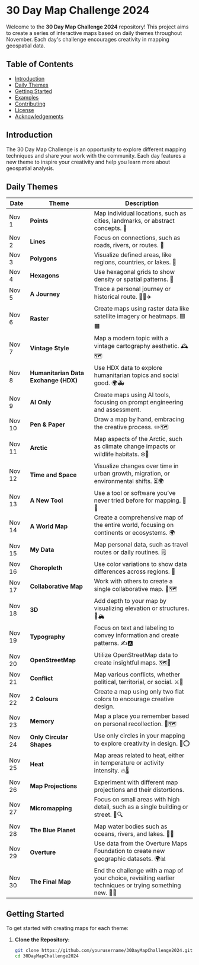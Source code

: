 # 30 Day Map Challenge 2024

Welcome to the **30 Day Map Challenge 2024** repository! This project aims to create a series of interactive maps based on daily themes throughout November. Each day's challenge encourages creativity in mapping geospatial data.

## Table of Contents
- [Introduction](#introduction)
- [Daily Themes](#daily-themes)
- [Getting Started](#getting-started)
- [Examples](#examples)
- [Contributing](#contributing)
- [License](#license)
- [Acknowledgements](#acknowledgements)

## Introduction
The 30 Day Map Challenge is an opportunity to explore different mapping techniques and share your work with the community. Each day features a new theme to inspire your creativity and help you learn more about geospatial analysis.

## Daily Themes
| Date       | Theme                   | Description                                           |
|------------|-------------------------|-------------------------------------------------------|
| Nov 1      | **Points**              | Map individual locations, such as cities, landmarks, or abstract concepts. 📍 |
| Nov 2      | **Lines**               | Focus on connections, such as roads, rivers, or routes. 📏 |
| Nov 3      | **Polygons**            | Visualize defined areas, like regions, countries, or lakes. 🛑 |
| Nov 4      | **Hexagons**            | Use hexagonal grids to show density or spatial patterns. 🔷 |
| Nov 5      | **A Journey**           | Trace a personal journey or historical route. 🚶‍♂️✈️ |
| Nov 6      | **Raster**              | Create maps using raster data like satellite imagery or heatmaps. 🟦🟧 |
| Nov 7      | **Vintage Style**       | Map a modern topic with a vintage cartography aesthetic. 🕰️🗺️ |
| Nov 8      | **Humanitarian Data Exchange (HDX)** | Use HDX data to explore humanitarian topics and social good. 🌍🚑 |
| Nov 9      | **AI Only**             | Create maps using AI tools, focusing on prompt engineering and assessment. |
| Nov 10     | **Pen & Paper**         | Draw a map by hand, embracing the creative process. ✏️🗺️ |
| Nov 11     | **Arctic**              | Map aspects of the Arctic, such as climate change impacts or wildlife habitats. ❄️🧊 |
| Nov 12     | **Time and Space**      | Visualize changes over time in urban growth, migration, or environmental shifts. ⏳🌍 |
| Nov 13     | **A New Tool**          | Use a tool or software you’ve never tried before for mapping. 🧪🔧 |
| Nov 14     | **A World Map**         | Create a comprehensive map of the entire world, focusing on continents or ecosystems. 🌍 |
| Nov 15     | **My Data**             | Map personal data, such as travel routes or daily routines. 🗒️ |
| Nov 16     | **Choropleth**          | Use color variations to show data differences across regions. 🎨 |
| Nov 17     | **Collaborative Map**   | Work with others to create a single collaborative map. 🤝🗺️ |
| Nov 18     | **3D**                  | Add depth to your map by visualizing elevation or structures. 🎢🏔️ |
| Nov 19     | **Typography**          | Focus on text and labeling to convey information and create patterns. ✍️🅰️ |
| Nov 20     | **OpenStreetMap**       | Utilize OpenStreetMap data to create insightful maps. 🗺️📍 |
| Nov 21     | **Conflict**            | Map various conflicts, whether political, territorial, or social. ⚔️🛑 |
| Nov 22     | **2 Colours**           | Create a map using only two flat colors to encourage creative design. |
| Nov 23     | **Memory**              | Map a place you remember based on personal recollection. 💭🗺️ |
| Nov 24     | **Only Circular Shapes** | Use only circles in your mapping to explore creativity in design. 🔵⭕ |
| Nov 25     | **Heat**                | Map areas related to heat, either in temperature or activity intensity. 🔥🌡️ |
| Nov 26     | **Map Projections**     | Experiment with different map projections and their distortions. |
| Nov 27     | **Micromapping**        | Focus on small areas with high detail, such as a single building or street. 🧐🔍 |
| Nov 28     | **The Blue Planet**     | Map water bodies such as oceans, rivers, and lakes. 🌊🐋 |
| Nov 29     | **Overture**            | Use data from the Overture Maps Foundation to create new geographic datasets. 🌍📊 |
| Nov 30     | **The Final Map**       | End the challenge with a map of your choice, revisiting earlier techniques or trying something new. 🎉🌐 |

## Getting Started
To get started with creating maps for each theme:
1. **Clone the Repository:**
   ```bash
   git clone https://github.com/yourusername/30DayMapChallenge2024.git
   cd 30DayMapChallenge2024
